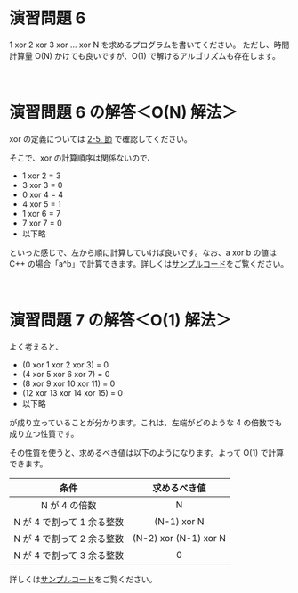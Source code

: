 # 演習問題 6
1 xor 2 xor 3 xor ... xor N を求めるプログラムを書いてください。
ただし、時間計算量 O(N) かけても良いですが、O(1) で解けるアルゴリズムも存在します。

<br />

# 演習問題 6 の解答＜O(N) 解法＞
xor の定義については [2-5. 節](https://qiita.com/e869120/items/b4a0493aac567c6a7240#2-5-%E8%AB%96%E7%90%86%E6%BC%94%E7%AE%97%E3%81%A8%E3%81%AF%E4%BD%95%E3%81%8B-andorxor) で確認してください。

そこで、xor の計算順序は関係ないので、

* 1 xor 2 = 3
* 3 xor 3 = 0
* 0 xor 4 = 4
* 4 xor 5 = 1
* 1 xor 6 = 7
* 7 xor 7 = 0
* 以下略

といった感じで、左から順に計算していけば良いです。なお、a xor b の値は C++ の場合「a^b」で計算できます。詳しくは[サンプルコード](https://github.com/E869120/qiita_math_algorithm_solution/blob/main/006/code1.cpp)をご覧ください。

<br />

# 演習問題 7 の解答＜O(1) 解法＞
よく考えると、

* (0 xor 1 xor 2 xor 3) = 0
* (4 xor 5 xor 6 xor 7) = 0
* (8 xor 9 xor 10 xor 11) = 0
* (12 xor 13 xor 14 xor 15) = 0
* 以下略

が成り立っていることが分かります。これは、左端がどのような 4 の倍数でも成り立つ性質です。

その性質を使うと、求めるべき値は以下のようになります。よって O(1) で計算できます。

| 条件 | 求めるべき値 |
|:---:|:---:|
| N が 4 の倍数 | N |
| N が 4 で割って 1 余る整数 | (N-1) xor N |
| N が 4 で割って 2 余る整数 | (N-2) xor (N-1) xor N |
| N が 4 で割って 3 余る整数 | 0 |

詳しくは[サンプルコード](https://github.com/E869120/qiita_math_algorithm_solution/blob/main/006/code2.cpp)をご覧ください。
